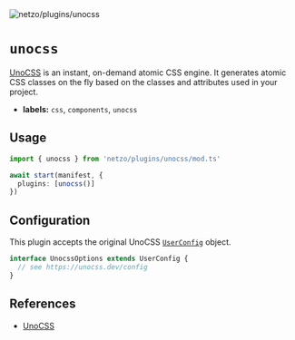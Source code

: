 <img src="https://raw.githubusercontent.com/netzo/netzo/main/assets/plugins/unocss.svg" alt="netzo/plugins/unocss" class="mb-5 w-75px">

# `unocss`

[UnoCSS](https://unocss.dev) is an instant, on-demand atomic CSS engine. It generates atomic CSS classes on the fly based on the classes and attributes used in your project.

- **labels:** `css`, `components`, `unocss`

## Usage

```ts
import { unocss } from 'netzo/plugins/unocss/mod.ts'

await start(manifest, {
  plugins: [unocss()]
})
```

## Configuration

This plugin accepts the original UnoCSS [`UserConfig`](https://unocss.dev/config) object.

```ts
interface UnocssOptions extends UserConfig {
  // see https://unocss.dev/config
}
```

## References

- [UnoCSS](https://unocss.dev/)
